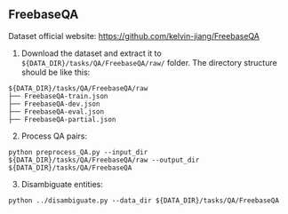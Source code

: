 ## FreebaseQA

Dataset official website: https://github.com/kelvin-jiang/FreebaseQA

1. Download the dataset and extract it to `${DATA_DIR}/tasks/QA/FreebaseQA/raw/` folder.
The directory structure should be like this:
```
${DATA_DIR}/tasks/QA/FreebaseQA/raw
├── FreebaseQA-train.json
├── FreebaseQA-dev.json
├── FreebaseQA-eval.json
├── FreebaseQA-partial.json
```

2. Process QA pairs:
```
python preprocess_QA.py --input_dir ${DATA_DIR}/tasks/QA/FreebaseQA/raw --output_dir ${DATA_DIR}/tasks/QA/FreebaseQA
```

3. Disambiguate entities:
```
python ../disambiguate.py --data_dir ${DATA_DIR}/tasks/QA/FreebaseQA
```
